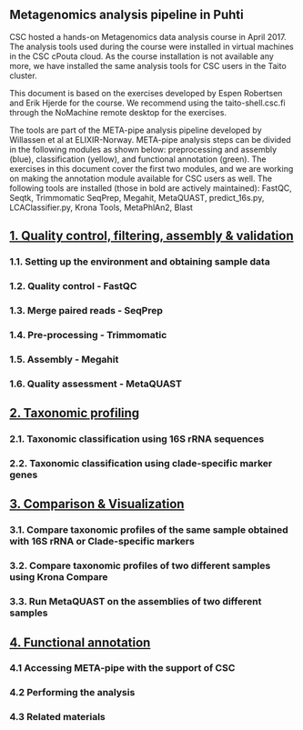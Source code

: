 ## Metagenomics analysis pipeline in Puhti

CSC hosted a hands-on  Metagenomics data analysis course in April 2017. The analysis tools used during the course were installed in virtual machines in the CSC cPouta cloud. As the course installation is not available any more, we have installed the same analysis tools for CSC users in the Taito cluster.

This document is based on the exercises developed by Espen Robertsen and Erik Hjerde for the course. We recommend using the taito-shell.csc.fi through the NoMachine remote desktop for the exercises.

The tools are part of the META-pipe analysis pipeline developed by Willassen et al at ELIXIR-Norway. META-pipe analysis steps can be divided in the following modules as shown below: preprocessing and assembly (blue), classification (yellow), and functional annotation (green). The exercises in this document cover the first two modules, and we are working on making the annotation module available for CSC users as well. The following tools are installed (those in bold are actively maintained): FastQC, Seqtk, Trimmomatic SeqPrep, Megahit, MetaQUAST, predict_16s.py,   LCAClassifier.py,  Krona Tools, MetaPhlAn2, Blast  



## [1.  Quality control, filtering, assembly & validation](./metagenomics_quality.md)
### 1.1. Setting up the environment and obtaining sample data
### 1.2. Quality control - FastQC
### 1.3. Merge paired reads - SeqPrep
### 1.4. Pre-processing - Trimmomatic
### 1.5. Assembly - Megahit
### 1.6. Quality assessment - MetaQUAST

##  [2. Taxonomic profiling](./metageniomics_taxonomy.md)
### 2.1. Taxonomic classification using 16S rRNA sequences
### 2.2. Taxonomic classification using clade-specific marker genes

## [3. Comparison & Visualization](./metagenomics_comparison.md)
### 3.1. Compare taxonomic profiles of the same sample obtained with 16S rRNA or Clade-specific markers
### 3.2. Compare taxonomic profiles of two different samples using Krona Compare
### 3.3. Run MetaQUAST on the assemblies of two different samples

## [4. Functional annotation](./metagenomics_annotation.md)
### 4.1 Accessing META-pipe with the support of CSC
### 4.2 Performing the analysis
### 4.3 Related materials
